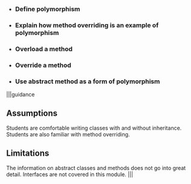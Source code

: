 * ### Define polymorphism
* ### Explain how method overriding is an example of polymorphism
* ### Overload a method
* ### Override a method
* ### Use abstract method as a form of polymorphism

|||guidance
## Assumptions
Students are comfortable writing classes with and without inheritance. Students are also familiar with method overriding.

## Limitations
The information on abstract classes and methods does not go into great detail. Interfaces are not covered in this module.
|||